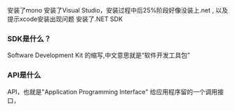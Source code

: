安装了mono
安装了Visual Studio，安装过程中后25%阶段好像没装上.net , 以及提示xcode安装出现问题
安装了.NET SDK

### SDK是什么？
 Software Development Kit 的缩写,中文意思就是“软件开发工具包”
 
 
 ### API是什么
 API，也就是"Application Programming Interface" 给应用程序留的一个调用接口，


